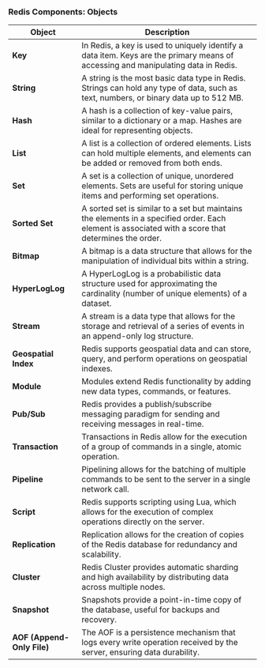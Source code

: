 ### Redis Components: Objects

| Object                   | Description                                                                                                                                         |
|--------------------------|-----------------------------------------------------------------------------------------------------------------------------------------------------|
| **Key**                  | In Redis, a key is used to uniquely identify a data item. Keys are the primary means of accessing and manipulating data in Redis.                      |
| **String**               | A string is the most basic data type in Redis. Strings can hold any type of data, such as text, numbers, or binary data up to 512 MB.                  |
| **Hash**                 | A hash is a collection of key-value pairs, similar to a dictionary or a map. Hashes are ideal for representing objects.                                |
| **List**                 | A list is a collection of ordered elements. Lists can hold multiple elements, and elements can be added or removed from both ends.                    |
| **Set**                  | A set is a collection of unique, unordered elements. Sets are useful for storing unique items and performing set operations.                           |
| **Sorted Set**           | A sorted set is similar to a set but maintains the elements in a specified order. Each element is associated with a score that determines the order.    |
| **Bitmap**               | A bitmap is a data structure that allows for the manipulation of individual bits within a string.                                                     |
| **HyperLogLog**          | A HyperLogLog is a probabilistic data structure used for approximating the cardinality (number of unique elements) of a dataset.                       |
| **Stream**               | A stream is a data type that allows for the storage and retrieval of a series of events in an append-only log structure.                               |
| **Geospatial Index**     | Redis supports geospatial data and can store, query, and perform operations on geospatial indexes.                                                   |
| **Module**               | Modules extend Redis functionality by adding new data types, commands, or features.                                                                  |
| **Pub/Sub**              | Redis provides a publish/subscribe messaging paradigm for sending and receiving messages in real-time.                                               |
| **Transaction**          | Transactions in Redis allow for the execution of a group of commands in a single, atomic operation.                                                  |
| **Pipeline**             | Pipelining allows for the batching of multiple commands to be sent to the server in a single network call.                                            |
| **Script**               | Redis supports scripting using Lua, which allows for the execution of complex operations directly on the server.                                      |
| **Replication**          | Replication allows for the creation of copies of the Redis database for redundancy and scalability.                                                  |
| **Cluster**              | Redis Cluster provides automatic sharding and high availability by distributing data across multiple nodes.                                          |
| **Snapshot**             | Snapshots provide a point-in-time copy of the database, useful for backups and recovery.                                                             |
| **AOF (Append-Only File)**| The AOF is a persistence mechanism that logs every write operation received by the server, ensuring data durability.                                  |

